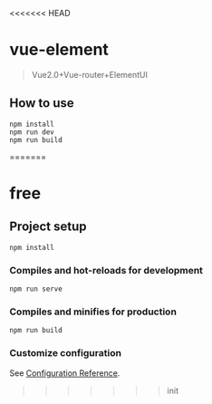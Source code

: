 <<<<<<< HEAD
# vue-element
>Vue2.0+Vue-router+ElementUI

## How to use
```shell
npm install
npm run dev
npm run build
```
=======
# free

## Project setup
```
npm install
```

### Compiles and hot-reloads for development
```
npm run serve
```

### Compiles and minifies for production
```
npm run build
```

### Customize configuration
See [Configuration Reference](https://cli.vuejs.org/config/).
>>>>>>> init
